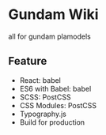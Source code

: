 # Gundam Wiki

all for gundam plamodels

## Feature

- React: babel 
- ES6 with Babel: babel
- SCSS: PostCSS
- CSS Modules: PostCSS
- Typography.js
- Build for production
